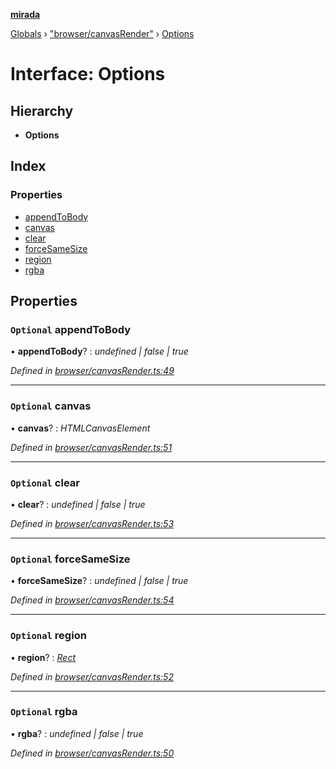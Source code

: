 **[mirada](../README.md)**

[Globals](../README.md) › ["browser/canvasRender"](../modules/_browser_canvasrender_.md) › [Options](_browser_canvasrender_.options.md)

# Interface: Options

## Hierarchy

* **Options**

## Index

### Properties

* [appendToBody](_browser_canvasrender_.options.md#optional-appendtobody)
* [canvas](_browser_canvasrender_.options.md#optional-canvas)
* [clear](_browser_canvasrender_.options.md#optional-clear)
* [forceSameSize](_browser_canvasrender_.options.md#optional-forcesamesize)
* [region](_browser_canvasrender_.options.md#optional-region)
* [rgba](_browser_canvasrender_.options.md#optional-rgba)

## Properties

### `Optional` appendToBody

• **appendToBody**? : *undefined | false | true*

*Defined in [browser/canvasRender.ts:49](https://github.com/cancerberoSgx/mirada/blob/f2ba50d/mirada/src/browser/canvasRender.ts#L49)*

___

### `Optional` canvas

• **canvas**? : *HTMLCanvasElement*

*Defined in [browser/canvasRender.ts:51](https://github.com/cancerberoSgx/mirada/blob/f2ba50d/mirada/src/browser/canvasRender.ts#L51)*

___

### `Optional` clear

• **clear**? : *undefined | false | true*

*Defined in [browser/canvasRender.ts:53](https://github.com/cancerberoSgx/mirada/blob/f2ba50d/mirada/src/browser/canvasRender.ts#L53)*

___

### `Optional` forceSameSize

• **forceSameSize**? : *undefined | false | true*

*Defined in [browser/canvasRender.ts:54](https://github.com/cancerberoSgx/mirada/blob/f2ba50d/mirada/src/browser/canvasRender.ts#L54)*

___

### `Optional` region

• **region**? : *[Rect](../classes/_types_opencv__hacks_.rect.md)*

*Defined in [browser/canvasRender.ts:52](https://github.com/cancerberoSgx/mirada/blob/f2ba50d/mirada/src/browser/canvasRender.ts#L52)*

___

### `Optional` rgba

• **rgba**? : *undefined | false | true*

*Defined in [browser/canvasRender.ts:50](https://github.com/cancerberoSgx/mirada/blob/f2ba50d/mirada/src/browser/canvasRender.ts#L50)*